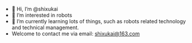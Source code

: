 - 👋 Hi, I’m @shixukai
- 👀 I’m interested in robots
- 🌱 I’m currently learning lots of things, such as robots related technology and technical management.
- Welcome to contact me via email: shixukai@163.com

<!---
shixukai/shixukai is a ✨ special ✨ repository because its `README.md` (this file) appears on your GitHub profile.
You can click the Preview link to take a look at your changes.
--->
